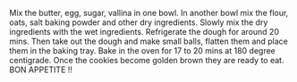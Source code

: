 
Mix the butter, egg, sugar, vallina in one bowl.
In another bowl mix the flour, oats, salt baking powder and other dry ingredients.
Slowly mix the dry ingredients with the wet ingredients.
Refrigerate the dough for around 20 mins.
Then take out the dough and make small balls, flatten them and place them in the baking tray.
Bake in the oven for 17 to 20 mins at 180 degree centigrade.
Once the cookies become golden brown they are ready to eat.
BON APPETITE !!
